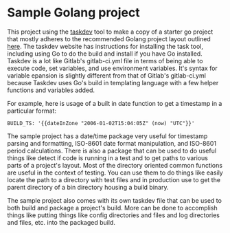 # Sample Golang project

This project using the [taskdev](https://taskfile.dev) tool to make a copy of a
starter go project that mostly adheres to the recommended Golang project layout
outlined [here](https://github.com/golang-standards/project-layout). The taskdev
website has instructions for installing the task tool, including using Go to do
the build and install if you have Go installed. Taskdev is a lot like Gitlab's
gitlab-ci.yml file in terms of being able to execute code, set variables, and
use environment variables. It's syntax for variable epansion is slightly
different from that of Gitlab's gitlab-ci.yml because Taskdev uses Go's build in
templating language with a few helper functions and variables added.

For example, here is usage of a built in date function to get a timestamp in a
particular format:

```BUILD_TS: '{{dateInZone "2006-01-02T15:04:05Z" (now) "UTC"}}'```

The sample project has a date/time package very useful for timestamp parsing and
formatting, ISO-8601 date format manipulation, and ISO-8601 period calculations.
There is also a package that can be used to do useful things like detect if code
is running in a test and to get paths to various parts of a project's layout.
Most of the directory oriented common functions are useful in the context of
testing. You can use them to do things like easily locate the path to a
directory with test files and in production use to get the parent directory of a
bin directory housing a build binary.

The sample project also comes with its own taskdev file that can be used to both
build and package a project's build. More can be done to accomplish things like
putting things like config directories and files and log directories and files,
etc. into the packaged build.